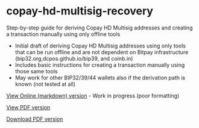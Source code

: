 # copay-hd-multisig-recovery
Step-by-step guide for deriving Copay HD Multisig addresses and creating a transaction manually using only offline tools

- Initial draft of deriving Copay HD Multisig addresses using only tools that can be run offline and are not dependent on Bitpay infrastructure (bip32.org,dcpos.github.io/bip39, and coinb.in)
- Includes basic instructions for creating a transaction manually using those same tools
- May work for other BIP32/39/44 wallets also if the derivation path is known (not tested at all)

[View Online (markdown) version](https://github.com/thephez/copay-hd-multisig-recovery/blob/master/Copay%20HD%20Multisig%20Address%20Derivation%20and%20Manual%20Transaction%20Creation.md)  - Work in progress (poor formatting)

[View PDF version](https://github.com/thephez/copay-hd-multisig-recovery/blob/master/Copay%20HD%20Multisig%20Address%20Derivation%20and%20Manual%20Transaction%20Creation.pdf)

[Download PDF version](https://github.com/thephez/copay-hd-multisig-recovery/raw/master/Copay%20HD%20Multisig%20Address%20Derivation%20and%20Manual%20Transaction%20Creation.pdf)
